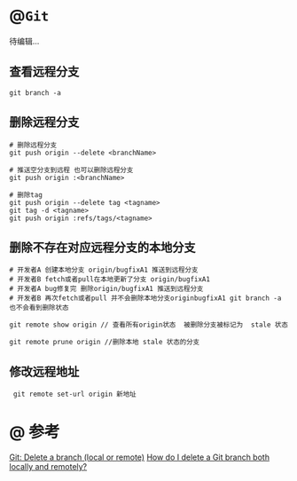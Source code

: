 # @`Git`

待编辑...

## 查看远程分支

```
git branch -a
```

## 删除远程分支

```shell
# 删除远程分支
git push origin --delete <branchName>

# 推送空分支到远程 也可以删除远程分支
git push origin :<branchName>

# 删除tag
git push origin --delete tag <tagname>
git tag -d <tagname>
git push origin :refs/tags/<tagname>
```

## 删除不存在对应远程分支的本地分支

```shell
# 开发者A 创建本地分支 origin/bugfixA1 推送到远程分支
# 开发者B fetch或者pull在本地更新了分支 origin/bugfixA1
# 开发者A bug修复完 删除origin/bugfixA1 推送到远程分支
# 开发者B 再次fetch或者pull 并不会删除本地分支originbugfixA1 git branch -a 也不会看到删除状态

git remote show origin // 查看所有origin状态  被删除分支被标记为  stale 状态

git remote prune origin //删除本地 stale 状态的分支
```

## 修改远程地址

```
 git remote set-url origin 新地址
```

# @ 参考

[Git: Delete a branch (local or remote)](https://makandracards.com/makandra/621-git-delete-a-branch-local-or-remote)
[How do I delete a Git branch both locally and remotely?](https://stackoverflow.com/questions/2003505/how-do-i-delete-a-git-branch-both-locally-and-remotely)
